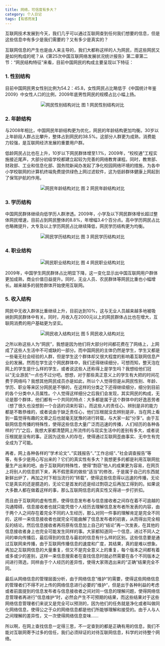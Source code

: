 ```yaml
---
title: 网络，可信度有多大？
category: 个人日记
tags: [有感而发]
---
```


互联网技术发展到今天，我们几乎可以通过互联网查到任何我们想要的信息，但是这些信息中有多少是我们需要的？又有多少是真实的？

互联网信息的产生也是由人来主导的，我们大都称这样的人为网民，而这些网民又是如何构成的呢？从《第25次中国互联网络发展状况统计报告》第二章第二节：“网民结构特征”来看，目前中国网民的构成主要呈现以下特征：


### 1. 性别结构

目前中国网民男女性别比例为54.2：45.8，女性网民占比略低于《中国统计年鉴2009》中女性人口的比例，2009年底男性网民的规模占比小幅上扬。

<p align="center">
    <img src="{{ site.homeurl }}/assets/images/blog/writes/dialog/network-how-much-credibility/internet-users-gender-structure-contrast.jpg" alt="网民性别结构对比" />
    图 1 网民性别结构对比
</p>

### 2. 年龄结构

与2008年相比，中国网民年龄结构更为优化，网民的年龄结构更加均衡。30岁以上年龄段人群占比攀升，整体占到网民的38.5%。这部分人群更为成熟，消费能力较强，是互联网经济发展的重要用户群。

低龄网民占比也在上升，10岁以下网民群体增至1.1%，2009年，“校校通”工程实施接近尾声，大部分初级学校都建立起较为完善的网络教育课程。同时，教育部、财政部、工业和信息化部、国务院新闻办发起了净化校园网络环境的措施，为各中小学校联网的计算机终端免费提供绿色上网过滤软件，这为低龄群体健康上网起到了保驾护航的作用。

<p align="center">
    <img src="{{ site.homeurl }}/assets/images/blog/writes/dialog/network-how-much-credibility/internet-users-age-structure-contrast.jpg" alt="网民年龄结构对比" />
    图 2 网民年龄结构对比
</p>

### 3. 学历结构

中国网民群体继续向低学历人群渗透。2009年，小学及以下网民群体增长超过整体网民增速，目前占到网民整体的8.8%，年增幅3.4个百分点。高中学历网民占比也略微提升，大专及以上学历网民占比继续降低，网民学历结构更为均衡。

<p align="center">
    <img src="{{ site.homeurl }}/assets/images/blog/writes/dialog/network-how-much-credibility/internet-users-education-structure-contrast.jpg" alt="网民学历结构对比" />
    图 3 网民学历结构对比
</p>

### 4. 职业结构

<p align="center">
    <img src="{{ site.homeurl }}/assets/images/blog/writes/dialog/network-how-much-credibility/internet-users-profession-structure-contrast.jpg" alt="网民职业结构对比" />
    图 4 网民职业结构对比
</p>

2009年，中国学生网民群体占比明显下降，这一变化显示出中国互联网用户群体更加成熟，商业价值日益提升。同时，无业人员、农民群体等网民比重也小幅增长。越来越多的弱势群体开始使用互联网。

### 5. 收入结构

网民中无收入群体比重继续上升，目前达到10%，这与无业人员越来越多地被吸纳到网民群体中有关。同时，月收入在2000元以上的网民群体占比也在增大，互联网消费的用户基础更为坚实。

<p align="center">
    <img src="{{ site.homeurl }}/assets/images/blog/writes/dialog/network-how-much-credibility/internet-users-income-structure-contrast.jpg" alt="网民收入结构对比" />
    图 5 网民收入结构对比
</p>

之所以称这些人为“网民”，我想是因为他们将大部分时间都花费在了网络上，上网成了这些人生活中不可或缺的一部分。而中国网民的主体仍然是学生，学生又都是一些毫无社会经验的人群，但是学生这个群体却又很大程度的影响着互联网信息产业的发展。然而在学生这个网民群体中，我们还得继续细分，可想而知，整天泡在网上的学生是什么样的学生，或者说这些人还称得上是学生吗？我想给他们冠以“无业游民“一点也不过分吧。想想，对于那些真正意义上的学生有大把的时间花费于网络吗？我想其他网民成员亦是如此，所以个人觉得但是从网民性别、年龄、学历、职业等来区分网民是不够的，在这样的分类之下还得继续细分，细分到目前的各个分类中人员属性。个人觉得这样细分之后我们会发现，其实网民的构成，无论是那个群体，他们都有一个共同的特点：大多都是属于这个群体中的好逸恶劳者（想了很久也没想到一个合适的词来形容）。而这些人的责任心、辨别是非的能力都是不敢恭维的，或者说由于缺乏责任心，他们压根就没去辨别是非，当在网上看到一篇觉得有趣的文章之后也就毫无犹豫的进行转载，与大家一起”分享“。由于互联网信息传播的特殊性，使得这些信息大量广泛而迅速的传播，人们经历的各种各样的”门“之后，我想大家都清楚网上所流传的与现实生活中的差别有多大，或者说压根就是没有的事。正因为这些人的存在，使得通过互联网歪曲事实、无中生有完全成为了可能。

再者，网上各种各样的”学术论文“、”实践报告“、”工作总结“、”社会调查报告”等等，有多少是用心写出来的？它们的真实性有多大？我想更多的都是利用互联网批量生产出来的吧。由于互联网的特殊性，使得“剽窃”他人的成果更为容易，在网页上将别人的信息抓下来，再不假思索的做些“适当”的修改，于是属于自己的东西就新鲜出炉了，再加之时下相当流行的“转载”，使得这些信息得以迅速的传播，无论它是真实的还是臆造的，无论它是首发的还是经过剽窃之后再加工得到的。如果说大多数人都在做着这样的事，那么互联网信息的真实性又得进一步打折扣。

而且由于互联网的虚有性质，使得信息发布者与信息接收者之间存在着不可逾越的沟通障碍，信息接收者也就只能凭借个人经历去理解信息发布者所发表的内容，由于两个人之间存在着完全不同的人生经历，那么对同一件事的理解肯定是完全不同的，这样一来信息接收者也就完全可能曲解了信息发布者的初衷，从而得出完全相反的结论。然后信息接收者再将原有信息加上自己的“结论”再一次发表，在其他的信息接收者身上也完全可能发生同样的事。大家都知道同一个信息，进过不同人之间的单向传播后，最后得到的信息与最初的信息有什么样的区别。这些信息要是通过互联网来传播，由于互联网传播信息的速度和广度，其结果，真的是难以想象。再加之互联网信息的大量重复，但又不是完全意义上的重复，每个版本之间都有着或多或少的差别，这样一来信息搜索者在查找信息时就必然需要在各个不同版本之间进行筛选，同样由于个人经历的差异性，使得大家筛选出来的“正确”结果完全不同。

最后从网络信息的管理层面分析，由于网络信息”维护“的需要，使得这些网络信息的管理者们不得不对上传的网络信息进行必要的”维护“，但是出于各种利益的考虑或者前面提到的信息发布者与信息接收者之间对同一信息的理解问题，使得网络信息管理者再进行”信息维护“时，必然会产生不可预期的结果，而这些结果对于这些网络信息管理者们来说又是完全可以预测的，因为他们的任务就是净化或者叫做同化网络信息，使得公之于众的网络信息都是他们所能够理解和接受的。由于人与人之间理解的差异性，又一次使得网络信息变味……

所以啊，在网上查找信息一定得三思，不一定查到的都是正确有用的信息，我们不能对互联网寄予过多的信任，我们必须辩证的对待互联网信息，科学的对待整个网络。
